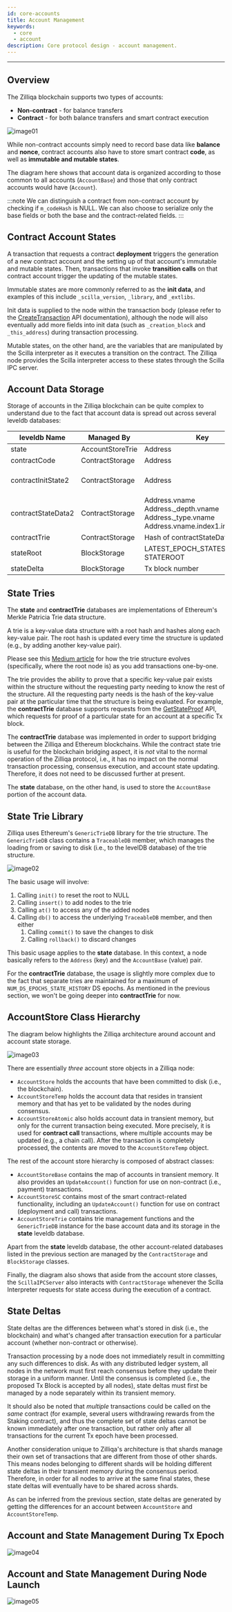 ```yaml
---
id: core-accounts
title: Account Management
keywords:
  - core
  - account
description: Core protocol design - account management.
---
```


---

## Overview

The Zilliqa blockchain supports two types of accounts:
- **Non-contract** - for balance transfers
- **Contract** - for both balance transfers and smart contract execution

![image01](../../img/contributors/core/account-management/image01.png)

While non-contract accounts simply need to record base data like **balance** and **nonce**, contract accounts also have to store smart contract **code**, as well as **immutable and mutable states**.

The diagram here shows that account data is organized according to those common to all accounts (`AccountBase`) and those that only contract accounts would have (`Account`).

:::note
We can distinguish a contract from non-contract account by checking if `m_codeHash` is NULL. We can also choose to serialize only the base fields or both the base and the contract-related fields.
:::

## Contract Account States

A transaction that requests a contract **deployment** triggers the generation of a new contract account and the setting up of that account's immutable and mutable states. Then, transactions that invoke **transition calls** on that contract account trigger the updating of the mutable states.

Immutable states are more commonly referred to as the **init data**, and examples of this include `_scilla_version`, `_library`, and `_extlibs`.

Init data is supplied to the node within the transaction body (please refer to the [CreateTransaction](apis/api-transaction-create-tx.mdx) API documentation), although the node will also eventually add more fields into init data (such as `_creation_block` and `_this_address`) during transaction processing. 

Mutable states, on the other hand, are the variables that are manipulated by the Scilla interpreter as it executes a transition on the contract. The Zilliqa node provides the Scilla interpreter access to these states through the Scilla IPC server.

## Account Data Storage

Storage of accounts in the Zilliqa blockchain can be quite complex to understand due to the fact that account data is spread out across several leveldb databases:

| leveldb Name       | Managed By       | Key                                       | Value       |
| ------------------ | ---------------- | ----------------------------------------- | ----------- |
| state              | AccountStoreTrie | Address                                   | AccountBase |
| contractCode       | ContractStorage  | Address                                   | Code        |
| contractInitState2 | ContractStorage  | Address                                   | Tx data field + _creation_block + _this_address |
| contractStateData2 | ContractStorage  | Address.vname<br/>Address._depth.vname<br/>Address._type.vname<br/>Address.vname.index1.index2... | State value |
| contractTrie       | ContractStorage  | Hash of contractStateData2 key            | State value |
| stateRoot          | BlockStorage     | LATEST_EPOCH_STATES_UPDATED<br/>STATEROOT | Epoch number<br/>Trie root value |
| stateDelta         | BlockStorage     | Tx block number                           | List of Account |

## State Tries

The **state** and **contractTrie** databases are implementations of Ethereum's Merkle Patricia Trie data structure. 

A trie is a key-value data structure with a root hash and hashes along each key-value pair. The root hash is updated every time the structure is updated (e.g., by adding another key-value pair).

Please see this [Medium article](https://medium.com/@chiqing/merkle-patricia-trie-explained-ae3ac6a7e123) for how the trie structure evolves (specifically, where the root node is) as you add transactions one-by-one.

The trie provides the ability to prove that a specific key-value pair exists within the structure without the requesting party needing to know the rest of the structure. All the requesting party needs is the hash of the key-value pair at the particular time that the structure is being evaluated. For example, the **contractTrie** database supports requests from the [GetStateProof](apis/api-contract-get-state-proof.mdx) API, which requests for proof of a particular state for an account at a specific Tx block.

The **contractTrie** database was implemented in order to support bridging between the Zilliqa and Ethereum blockchains. While the contract state trie is useful for the blockchain bridging aspect, it is _not_ vital to the normal operation of the Zilliqa protocol, i.e., it has no impact on the normal transaction processing, consensus execution, and account state updating. Therefore, it does not need to be discussed further at present.

The **state** database, on the other hand, is used to store the `AccountBase` portion of the account data.

## State Trie Library

Zilliqa uses Ethereum's `GenericTrieDB` library for the trie structure. The `GenericTrieDB` class contains a `TraceableDB` member, which manages the loading from or saving to disk (i.e., to the levelDB database) of the trie structure.

![image02](../../img/contributors/core/account-management/image02.png)

The basic usage will involve:
1. Calling `init()` to reset the root to NULL
1. Calling `insert()` to add nodes to the trie
1. Calling `at()` to access any of the added nodes
1. Calling `db()` to access the underlying `TraceableDB` member, and then either
   1. Calling `commit()` to save the changes to disk
   1. Calling `rollback()` to discard changes

This basic usage applies to the **state** database. In this context, a node basically refers to the `Address` (key) and the `AccountBase` (value) pair.

For the **contractTrie** database, the usage is slightly more complex due to the fact that separate tries are maintained for a maximum of `NUM_DS_EPOCHS_STATE_HISTORY` DS epochs. As mentioned in the previous section, we won't be going deeper into **contractTrie** for now.

## AccountStore Class Hierarchy

The diagram below highlights the Zilliqa architecture around account and account state storage.

![image03](../../img/contributors/core/account-management/image03.png)

There are essentially _three_ account store objects in a Zilliqa node:
- `AccountStore` holds the accounts that have been committed to disk (i.e., the blockchain).
- `AccountStoreTemp` holds the account data that resides in transient memory and that has yet to be validated by the nodes during consensus.
- `AccountStoreAtomic` also holds account data in transient memory, but only for the current transaction being executed. More precisely, it is used for **contract call** transactions, where multiple accounts may be updated (e.g., a chain call). After the transaction is completely processed, the contents are moved to the `AccountStoreTemp` object.

The rest of the account store hierarchy is composed of abstract classes:
- `AccountStoreBase` contains the map of accounts in transient memory. It also provides an `UpdateAccount()` function for use on non-contract (i.e., payment) transactions.
- `AccountStoreSC` contains most of the smart contract-related functionality, including an `UpdateAccount()` function for use on contract (deployment and call) transactions.
- `AccountStoreTrie` contains trie management functions and the `GenericTrieDB` instance for the base account data and its storage in the **state** leveldb database.

Apart from the **state** leveldb database, the other account-related databases listed in the previous section are managed by the `ContractStorage` and `BlockStorage` classes.

Finally, the diagram also shows that aside from the account store classes, the `ScillaIPCServer` also interacts with `ContractStorage` whenever the Scilla Interpreter requests for state access during the execution of a contract.

## State Deltas

State deltas are the differences between what's stored in disk (i.e., the blockchain) and what's changed after transaction execution for a particular account (whether non-contract or otherwise).

Transaction processing by a node does not immediately result in committing any such differences to disk. As with any distributed ledger system, all nodes in the network must first reach consensus before they update their storage in a uniform manner. Until the consensus is completed (i.e., the proposed Tx Block is accepted by all nodes), state deltas must first be managed by a node separately within its transient memory.

It should also be noted that _multiple_ transactions could be called on the _same_ contract (for example, several users withdrawing rewards from the Staking contract), and thus the complete set of state deltas cannot be known immediately after one transaction, but rather only after all transactions for the current Tx epoch have been processed.

Another consideration unique to Zilliqa's architecture is that shards manage their own set of transactions that are different from those of other shards. This means nodes belonging to different shards will be holding different state deltas in their transient memory during the consensus period. Therefore, in order for all nodes to arrive at the same final states, these state deltas will eventually have to be shared across shards.

As can be inferred from the previous section, state deltas are generated by getting the differences for an account between `AccountStore` and `AccountStoreTemp`.

## Account and State Management During Tx Epoch

![image04](../../img/contributors/core/account-management/image04.png)

## Account and State Management During Node Launch

![image05](../../img/contributors/core/account-management/image05.png)